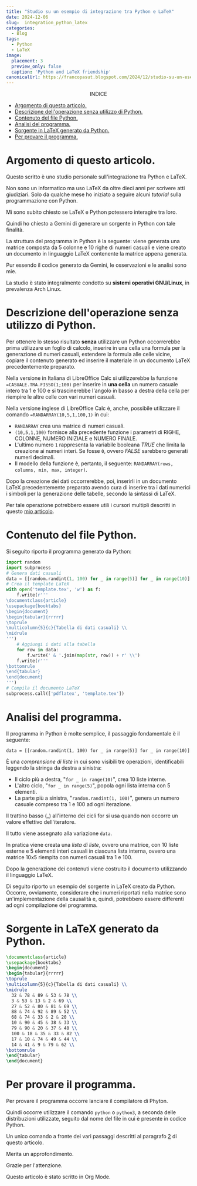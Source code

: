 ```yaml
---
title: "Studio su un esempio di integrazione tra Python e LaTeX"
date: 2024-12-06
slug:  integration_python_latex
categories:
  - Blog
tags:
  - Python
  - LaTeX
image:
  placement: 3
  preview_only: false 
  caption: 'Python and LaTeX friendship'
canonicalUrl: https://francopasut.blogspot.com/2024/12/studio-su-un-esempio-di-integrazione.html
---
```


<p align="center">
INDICE
</p>


- [Argomento  di questo articolo.](#argomento--di-questo-articolo)
- [ Descrizione dell'operazione senza utilizzo di  Python.](#-descrizione-delloperazione-senza-utilizzo-di--python)
- [Contenuto del file Python.](#contenuto-del-file-python)
- [Analisi del programma.](#analisi-del-programma)
- [Sorgente in  LaTeX generato da Python.](#sorgente-in--latex-generato-da-python)
- [Per provare il programma.](#per-provare-il-programma)



<a id="org5ac324b"></a>

# Argomento  di questo articolo.

Questo scritto è  uno studio personale sull'integrazione tra Python e LaTeX.

Non sono un informatico ma uso LaTeX da oltre dieci anni per scrivere atti giudiziari.  Solo da qualche mese ho iniziato a seguire alcuni *tutorial* sulla programmazione con  Python.

Mi sono subito chiesto se  LaTeX e Python potessero interagire tra loro.

Quindi ho chiesto a  Gemini  di generare  un sorgente in Python con tale finalità.

La struttura del programma in Python è la seguente: viene generata una matrice   composta da 5 colonne e 10 righe di numeri casuali e  viene creato un documento in linguaggio LaTeX contenente la matrice appena generata.

Pur essendo il codice generato da Gemini,  le osservazioni e le analisi sono mie.

La studio è stato integralmente condotto su **sistemi operativi GNU/Linux**, in prevalenza Arch Linux.


<a id="without-python"></a>

# <a id="org52be670"></a> Descrizione dell'operazione senza utilizzo di  Python.

Per ottenere lo stesso risultato **senza** utilizzare un Python  occorrerebbe prima utilizzare un foglio di calcolo, inserire in una cella una formula per la generazione di numeri casuali, estendere  la formula alle celle vicine, copiare il contenuto generato ed inserire il materiale in un documento LaTeX precedentemente preparato.

Nella versione in Italiana di LibreOffice Calc si utilizzerebbe la funzione `=CASUALE.TRA.FISSO(1;100)` per inserire in **una cella** un numero casuale intero tra 1 e 100 e si trascinerebbe l'angolo in basso a destra della cella per riempire le altre celle con vari numeri casuali.

Nella versione inglese di LibreOffice Calc è, anche, possibile utilizzare il  comando `=RANDARRAY(10,5,1,100,1)` in cui:

-   `RANDARRAY`  crea una matrice di numeri casuali.
-   `(10,5,1,100)` fornisce alla precedente funzione i parametri di RIGHE, COLONNE, NUMERO INIZIALE e NUMERO FINALE.
-   L'ultimo numero `1` rappresenta la variabile booleana *TRUE* che limita la creazione ai numeri  interi. Se fosse `0`, ovvero *FALSE* sarebbero generati numeri decimali.
-   Il modello della funzione è, pertanto, il seguente: `RANDARRAY(rows, columns, min, max, integer)`.

Dopo la creazione dei dati occorrerebbe, poi,  inserirli in un documento LaTeX precedentemente preparato avendo cura di inserire tra i  dati numerici  i simboli per la generazione delle tabelle,  secondo la sintassi di LaTeX.

Per tale operazione  potrebbero essere utili i cursori multipli descritti in questo [mio articolo](https://francopasut.blogspot.com/2024/07/vim-sublime-text-visual-studio-code-e-i.html).


<a id="org3440ce9"></a>

# Contenuto del file Python.

Si seguito riporto il programma generato da Python:

``` python
import random
import subprocess
# Genera dati casuali
data = [[random.randint(1, 100) for _ in range(5)] for _ in range(10)]
# Crea il template LaTeX
with open('template.tex', 'w') as f:
    f.write(r'''
\documentclass{article}
\usepackage{booktabs}
\begin{document}
\begin{tabular}{rrrrr}
\toprule
\multicolumn{5}{c}{Tabella di dati casuali} \\
\midrule
''')
    # Aggiungi i dati alla tabella
    for row in data:
        f.write(' & '.join(map(str, row)) + r' \\')
    f.write(r'''
\bottomrule
\end{tabular}
\end{document}
''')
# Compila il documento LaTeX
subprocess.call(['pdflatex', 'template.tex'])
```



<a id="org6f7c50f"></a>

# Analisi del programma.

Il programma in Python è molte semplice, il passaggio fondamentale è il seguente:

    data = [[random.randint(1, 100) for _ in range(5)] for _ in range(10)]

È una *comprensione di liste* in cui sono visibili tre operazioni,  identificabili leggendo la stringa da destra a sinistra:

-   Il ciclo più a destra, "`for _ in range(10)`",   crea 10 liste interne.
-   L'altro ciclo,  "`for _ in range(5)`",  popola ogni lista interna  con 5 elementi.
-   La parte più a sinistra, "`random.randint(1, 100)`",  genera un numero  casuale compreso tra 1 e 100 ad ogni iterazione.

Il trattino basso (\_) all'interno dei cicli for si usa quando non occorre un valore effettivo dell'iteratore.

Il tutto viene assegnato alla variazione `data`.

In pratica viene creata una *lista di liste*, ovvero una matrice, con 10 liste esterne e 5 elementi interi casuali in ciascuna lista interna, ovvero una matrice 10x5 riempita con numeri casuali tra 1 e 100.

Dopo la generazione dei contenuti viene costruito il documento utilizzando il linguaggio LaTeX.

Di seguito riporto un esempio del sorgente in LaTeX creato da Python. Occorre, ovviamente, considerare che i numeri riportati nella matrice sono un'implementazione della causalità e, quindi, potrebbero essere differenti ad ogni compilazione del programma.


<a id="org4bb5116"></a>

# Sorgente in  LaTeX generato da Python.

``` latex
\documentclass{article}
\usepackage{booktabs}
\begin{document}
\begin{tabular}{rrrrr}
\toprule
\multicolumn{5}{c}{Tabella di dati casuali} \\
\midrule
  32 & 78 & 89 & 53 & 78 \\
  3 & 53 & 13 & 2 & 69 \\
  27 & 52 & 80 & 81 & 69 \\
  88 & 74 & 92 & 89 & 52 \\
  68 & 74 & 33 & 2 & 20 \\
  10 & 90 & 45 & 38 & 33 \\
  79 & 90 & 20 & 37 & 48 \\
  100 & 18 & 35 & 33 & 82 \\
  17 & 10 & 74 & 49 & 44 \\
  14 & 41 & 9 & 79 & 62 \\
\bottomrule
\end{tabular}
\end{document}
```



<a id="orgc5bc322"></a>

# Per provare il programma.

Per provare il programma occorre lanciare il compilatore di Phyton.

Quindi occorre utilizzare il comando `python` o `python3`, a seconda delle distribuzioni utilizzate, seguito dal nome del file in cui è presente in codice Python.

Un unico comando a fronte dei vari passaggi descritti al paragrafo
[2](#org52be670) di questo articolo.

Merita un approfondimento.

Grazie per l'attenzione.

Questo articolo è stato scritto in Org Mode.
